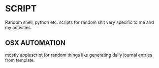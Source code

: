 # SCRIPT

Random shell, python etc. scripts for random shit very specific to me and my activities.

## OSX AUTOMATION
mostly applescript for random things like generating daily journal entries from template.

